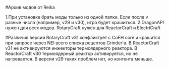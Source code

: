 #Архив модов от Reika

1.При установке брать моды только из одной папки. Если после v разные числа (например, v29 и v30), игра будет крашиться.
2.DragonAPI нужен для всех модов. RotaryCraft нужен для ReactorCraft и ElectriCraft

#Различия версий
RotaryCraft v31 конфликтует с CoFH core и крашится при запросе через NEI всего списка рецептов Grinder'а. В ReactorCraft v31 не активируются инжекторы термоядерного реактора.
В ReactorCraft v30 термоядерный реактор активируется, но не нагревается.
В версии v29 таких проблем нет, но контента меньше.
